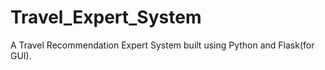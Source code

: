 # Travel_Expert_System
A Travel Recommendation Expert System built using Python and Flask(for GUI).
